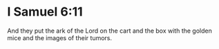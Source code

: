 # I Samuel 6:11

And they put the ark of the Lord on the cart and the box with the golden mice and the images of their tumors.
